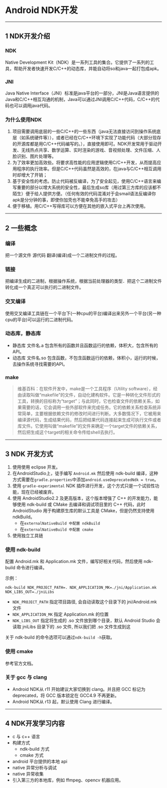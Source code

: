 # Android NDK开发

---
## 1 NDK开发介绍

### NDK

Native Development Kit（NDK）是一系列工具的集合。它提供了一系列的工具，帮助开发者快速开发C/C++的动态库，并能自动将so和java一起打包成apk。

### JNI

Java Native Interface（JNI）标准是java平台的一部分，JNI是Java语言提供的Java和C/C++相互沟通的机制，Java可以通过JNI调用C/C++代码，C/C++的代码也可以调用java代码。

### 为什么使用NDK

1. 项目需要调用底层的一些C/C++的一些东西（java无法直接访问到操作系统底层（如系统硬件等）），或者已经在C/C++环境下实现了功能代码（大部分现存的开源库都是用C/C++代码编写的。），直接使用即可。NDK开发常用于驱动开发、无线热点共享、数学运算、实时渲染的游戏、音视频处理、文件压缩、人脸识别、图片处理等。
2. 为了效率更加高效些。将要求高性能的应用逻辑使用C/C++开发，从而提高应用程序的执行效率。但是C/C++代码虽然是高效的，在java与C/C++相互调用时却增大了开销；
3. 基于安全性的考虑。防止代码被反编译，为了安全起见，使用C/C++语言来编写重要的部分以增大系统的安全性，最后生成so库（用过第三方库的应该都不陌生）便于给人提供方便。（任何有效的代码混淆对于会smail语法反编译你apk是分分钟的事，即使你加壳也不能幸免高手的攻击）
4. 便于移植。用C/C++写得库可以方便在其他的嵌入式平台上再次使用。

---
## 2 一些概念

### 编译

把一个源文件 源代码 翻译(编译)成一个二进制文件的过程。

### 链接

把编译生成的二进制，根据操作系统，根据当前处理器的类型．把这个二进制文件转化成一个真正可以执行的二进制文件。

### 交叉编译

使用交叉编译工具链在一个平台下(一种cpu的平台)编译出来另外一个平台(另一种cpu的平台)可以运行的二进制代码。

### 动态库，静态库

- 静态库 文件名.a   包含所有的函数并且函数运行的依赖，体积大，包含所有的API。
- 动态库 文件名.so  包含函数，不包含函数运行的依赖，体积小，运行的时候，去操作系统寻找需要的API。

### make

>维基百科：在软件开发中，make是一个工具程序（Utility software），经由读取叫做“makefile”的文件，自动化建构软件。它是一种转化文件形式的工具，转换的目标称为“target”；与此同时，它也检查文件的依赖关系，如果需要的话，它会调用一些外部软件来完成任务。它的依赖关系检查系统非常简单，主要根据依赖文件的修改时间进行判断。大多数情况下，它被用来编译源代码，生成结果代码，然后把结果代码连接起来生成可执行文件或者库文件。它使用叫做“makefile”的文件来确定一个target文件的依赖关系，然后把生成这个target的相关命令传给shell去执行。

---
## 3 NDK 开发方式

1. 使用使用 eclipse 开发。
2. 在AndroidStudio上，徒手编写 `Android.mk` 然后使用 ndk-build 编译，这种方式需要在`gradle.properties`中添加`android.useDeprecatedNdk = true`。
3. 使用 `gradle-experimental` NDK 插件进行开发，这个方式只是一个试验性功能，现在已经被废弃。
4. 使用 AndroidStudio2.2 及更高版本，这个版本增强了 C++ 的开发能力，能够使用 ndk-build 或 CMake 去编译和调试项目里的 C++ 代码，此时 AndroidStudio 用于构建原生库的默认工具是 CMake，但是仍然支持使用 ndkBuild。
   - 在`externalNativeBuild 中配置 ndkBuild`
   - 在`externalNativeBuild 中配置 cmake`
5. 使用独立工具链

### 使用 ndk-build

配置 Android.mk 和 Application.mk 文件，编写好相关代码，然后使用 ndk-build 命令进行编译。

示例：

```shell
ndk-build NDK_PROJECT_PATH=. NDK_APPLICATION_MK=./jni/Application.mk NDK_LIBS_OUT=./jniLibs
```

- `NDK_PROJECT_PATH` 指定项目路径, 会自动读取这个目录下的 jni/Android.mk 文件
- `NDK_APPLICATION_MK` 指定 Application.mk 的位置
- `NDK_LIBS_OUT` 指定将生成的 .so 文件放到哪个目录，默认 Android Studio 会读取 jniLibs 目录下的 .so 文件, 所以我们把 .so 文件生成到这

关于 ndk-build 的命令选项可以通过`ndk-build -h`获取。

### 使用 cmake

参考官方文档。

### 关于 gcc 与 clang

- Android NDK从 r11 开始建议大家切换到 clang。并且把 GCC 标记为 deprecated，将 GCC 版本锁定在 GCC4.9 不再更新。
- Android NDK从 r13 起，默认使用 Clang 进行编译。

---
## 4 NDK开发学习内容

- c 与 c++ 语言
- 构建方式
  - ndk-build 方式
  - cmake 方式
- android 平台提供的本地 api
- native 异常分析与调试
- native 异常收集
- 引入第三方的本地库，例如 ffmpeg、opencv 机器应用。
